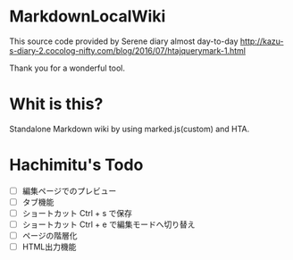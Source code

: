MarkdownLocalWiki
======================

This source code provided by Serene diary almost day-to-day
http://kazu-s-diary-2.cocolog-nifty.com/blog/2016/07/htajquerymark-1.html

Thank you for a wonderful tool.

Whit is this?
========
Standalone Markdown wiki by using marked.js(custom) and HTA.

Hachimitu's Todo
======
- [ ] 編集ページでのプレビュー
- [ ] タブ機能
- [ ] ショートカット Ctrl + s で保存
- [ ] ショートカット Ctrl + e で編集モードへ切り替え
- [ ] ページの階層化
- [ ] HTML出力機能

